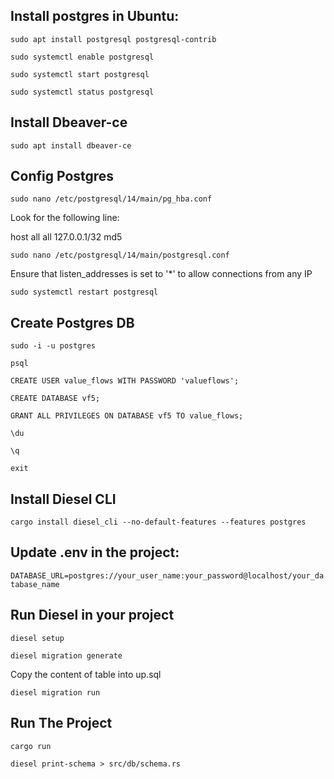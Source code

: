 ## Install postgres in Ubuntu:
`sudo apt install postgresql postgresql-contrib`

`sudo systemctl enable postgresql`

`sudo systemctl start postgresql`

`sudo systemctl status postgresql`

## Install Dbeaver-ce
`sudo apt install dbeaver-ce`

## Config Postgres
`sudo nano /etc/postgresql/14/main/pg_hba.conf` 

Look for the following line: 

host    all             all             127.0.0.1/32            md5

`sudo nano /etc/postgresql/14/main/postgresql.conf`

Ensure that listen_addresses is set to '*' to allow connections from any IP 

`sudo systemctl restart postgresql`

## Create Postgres DB
`sudo -i -u postgres`

`psql`

`CREATE USER value_flows WITH PASSWORD 'valueflows';`

`CREATE DATABASE vf5;`

`GRANT ALL PRIVILEGES ON DATABASE vf5 TO value_flows;`

`\du`

`\q`

`exit`

## Install Diesel CLI
`cargo install diesel_cli --no-default-features --features postgres`

## Update .env in the project:
`DATABASE_URL=postgres://your_user_name:your_password@localhost/your_database_name`

## Run Diesel in your project
`diesel setup`

`diesel migration generate`

Copy the content of table into up.sql

`diesel migration run`

## Run The Project
`cargo run`

`diesel print-schema > src/db/schema.rs`
